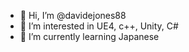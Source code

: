 - 👋 Hi, I’m @davidejones88
- 👀 I’m interested in UE4, c++, Unity, C#
- 🌱 I’m currently learning Japanese 

<!---
davidejones88/davidejones88 is a ✨ special ✨ repository because its `README.md` (this file) appears on your GitHub profile.
You can click the Preview link to take a look at your changes.
--->
